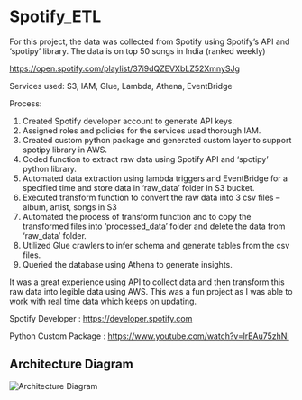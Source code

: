 # Spotify_ETL

For this project, the data was collected from Spotify using Spotify’s API and ‘spotipy’ library.
The data is on top 50 songs in India (ranked weekly)

https://open.spotify.com/playlist/37i9dQZEVXbLZ52XmnySJg

Services used:
S3, IAM, Glue, Lambda, Athena, EventBridge

Process:
1. Created Spotify developer account to generate API keys.
2. Assigned roles and policies for the services used thorough IAM.
3. Created custom python package and generated custom layer to support spotipy library in AWS.
4. Coded function to extract raw data using Spotify API and ‘spotipy’ python library.
5. Automated data extraction using lambda triggers and EventBridge for a specified time and store data in ‘raw_data’ folder in S3 bucket.
6. Executed transform function to convert the raw data into 3 csv files – album, artist, songs in S3
7. Automated the process of transform function and to copy the transformed files into ‘processed_data’ folder and delete the data from ‘raw_data’ folder.
8. Utilized Glue crawlers to infer schema and generate tables from the csv files.
9. Queried the database using Athena to generate insights.

It was a great experience using API to collect data and then transform this raw data into legible data using AWS. This was a fun project as I was able to work with real time data which keeps on updating.


Spotify Developer : https://developer.spotify.com 

Python Custom Package : https://www.youtube.com/watch?v=lrEAu75zhNI

## Architecture Diagram

![Architecture Diagram](https://github.com/ParthDodia/Spotify_ETL/assets/88946343/7a7378fb-8478-4501-a271-dc04e76526ae)
